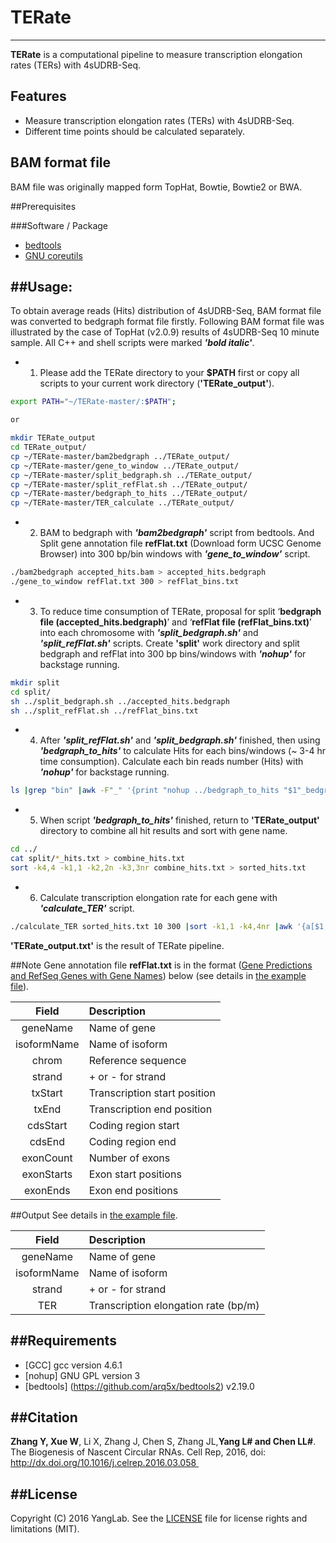 # TERate
-----------------------------------
**TERate** is a computational pipeline to measure transcription elongation rates (TERs) with 4sUDRB-Seq.

## Features

* Measure transcription elongation rates (TERs) with 4sUDRB-Seq.
* Different time points should be calculated separately.

## BAM format file
BAM file was originally mapped form TopHat, Bowtie, Bowtie2 or BWA.

##Prerequisites

###Software / Package

* [bedtools](https://github.com/arq5x/bedtools2)
* [GNU coreutils](http://www.gnu.org/licenses/gpl.html)

##Usage: 
-----------------------------------
To obtain average reads (Hits) distribution of 4sUDRB-Seq, BAM format file was converted to bedgraph format file firstly.
Following BAM format file was illustrated by the case of TopHat (v2.0.9) results of 4sUDRB-Seq 10 minute sample.
All C++ and shell scripts were marked ***'bold italic'***.
* 1. Please add the TERate directory to your **$PATH** first or copy all scripts to your current work directory (**'TERate_output'**).
```bash
export PATH="~/TERate-master/:$PATH";

or

mkdir TERate_output
cd TERate_output/
cp ~/TERate-master/bam2bedgraph ../TERate_output/
cp ~/TERate-master/gene_to_window ../TERate_output/
cp ~/TERate-master/split_bedgraph.sh ../TERate_output/
cp ~/TERate-master/split_refFlat.sh ../TERate_output/
cp ~/TERate-master/bedgraph_to_hits ../TERate_output/
cp ~/TERate-master/TER_calculate ../TERate_output/
```

* 2. BAM to bedgraph with ***'bam2bedgraph'*** script from bedtools. And Split gene annotation file **refFlat.txt** (Download form UCSC Genome Browser) into 300 bp/bin windows with ***'gene_to_window'*** script.
```bash
./bam2bedgraph accepted_hits.bam > accepted_hits.bedgraph
./gene_to_window refFlat.txt 300 > refFlat_bins.txt
```

* 3. To reduce time consumption of TERate, proposal for split ‘**bedgraph file (accepted_hits.bedgraph)**’ and ‘**refFlat file (refFlat_bins.txt)**’ into each chromosome with ***'split_bedgraph.sh'*** and ***'split_refFlat.sh'*** scripts.
Create **'split'** work directory and split bedgraph and refFlat into 300 bp bins/windows with ***'nohup'*** for backstage running.
```bash
mkdir split
cd split/
sh ../split_bedgraph.sh ../accepted_hits.bedgraph
sh ../split_refFlat.sh ../refFlat_bins.txt
```

* 4. After ***'split_refFlat.sh'*** and ***'split_bedgraph.sh'*** finished, then using ***'bedgraph_to_hits'*** to calculate Hits for each bins/windows (~ 3-4 hr time consumption).
Calculate each bin reads number (Hits) with ***'nohup'*** for backstage running.
```bash
ls |grep "bin" |awk -F"_" '{print "nohup ../bedgraph_to_hits "$1"_bedgraph.txt "$1"_bin.txt > "$1"_hits.txt &"}' |sh
```

* 5. When script ***'bedgraph_to_hits'*** finished, return to **'TERate_output'** directory to combine all hit results and sort with gene name.
```bash
cd ../
cat split/*_hits.txt > combine_hits.txt
sort -k4,4 -k1,1 -k2,2n -k3,3nr combine_hits.txt > sorted_hits.txt
```

* 6. Calculate transcription elongation rate for each gene with ***'calculate_TER'*** script.
```bash
./calculate_TER sorted_hits.txt 10 300 |sort -k1,1 -k4,4nr |awk '{a[$1,++b[$1]]=$0}END{for(i in b)print a[i,1]}' > TERate_output.txt
```
**'TERate_output.txt'** is the result of TERate pipeline.

##Note
Gene annotation file **refFlat.txt** is in the format ([Gene Predictions and RefSeq Genes with Gene Names](https://genome.ucsc.edu/FAQ/FAQformat.html#format9)) below (see details in [the example file](https://github.com/YangLab/TERate/blob/master/example/refFlat.txt)).

| Field       | Description                   |
| :---------: | :---------------------------- |
| geneName    | Name of gene                  |
| isoformName | Name of isoform               |
| chrom       | Reference sequence            |
| strand      | + or - for strand             |
| txStart     | Transcription start position  |
| txEnd       | Transcription end position    |
| cdsStart    | Coding region start           |
| cdsEnd      | Coding region end             |
| exonCount   | Number of exons               |
| exonStarts  | Exon start positions          |
| exonEnds    | Exon end positions            |

##Output
See details in [the example file](https://github.com/YangLab/TERate/blob/master/example/TERate_output_example.txt).

| Field       | Description                           |
| :---------: | :------------------------------------ |
| geneName    | Name of gene                          |
| isoformName | Name of isoform                       |
| strand      | + or - for strand                     |
| TER | Transcription elongation rate (bp/m)          |

##Requirements
-----------------------------------
* [GCC] gcc version 4.6.1
* [nohup] GNU GPL version 3
* [bedtools] (https://github.com/arq5x/bedtools2) v2.19.0

##Citation
-----------------------------------
**Zhang Y, Xue W**, Li X, Zhang J, Chen S, Zhang JL,**Yang L# and Chen LL#**. The Biogenesis of Nascent Circular RNAs. Cell Rep, 2016, doi: http://dx.doi.org/10.1016/j.celrep.2016.03.058 

##License
-----------------------------------
Copyright (C) 2016 YangLab.
See the [LICENSE](https://github.com/YangLab/CIRCpseudo/blob/master/LICENSE)
file for license rights and limitations (MIT).
